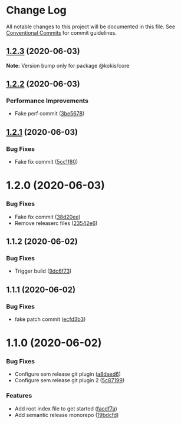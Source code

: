 # Change Log

All notable changes to this project will be documented in this file.
See [Conventional Commits](https://conventionalcommits.org) for commit guidelines.

## [1.2.3](https://github.com/pupudu/kokis/compare/@kokis/core@1.2.2...@kokis/core@1.2.3) (2020-06-03)

**Note:** Version bump only for package @kokis/core





## [1.2.2](https://github.com/pupudu/kokis/compare/@kokis/core@1.2.1...@kokis/core@1.2.2) (2020-06-03)


### Performance Improvements

* Fake perf commit ([3be5678](https://github.com/pupudu/kokis/commit/3be5678be5c93db50733dcda8730c2cac7a8a513))





## [1.2.1](https://github.com/pupudu/kokis/compare/@kokis/core@1.2.0...@kokis/core@1.2.1) (2020-06-03)


### Bug Fixes

* Fake fix commit ([5cc1f80](https://github.com/pupudu/kokis/commit/5cc1f8061c6a952d0e911c3e0f58fd84c86eae8b))





# 1.2.0 (2020-06-03)


### Bug Fixes

* Fake fix commit ([38d20ee](https://github.com/pupudu/kokis/commit/38d20ee2ef8e76dbaead4e05d260466bcb35530c))
* Remove releaserc files ([23542e6](https://github.com/pupudu/kokis/commit/23542e6c0a7d7ea2fe143c996d2194a7df88047f))



## 1.1.2 (2020-06-02)


### Bug Fixes

* Trigger build ([9dc6f73](https://github.com/pupudu/kokis/commit/9dc6f73d2ba03269edc263f914820c805d992644))



## 1.1.1 (2020-06-02)


### Bug Fixes

* fake patch commit ([ecfd3b3](https://github.com/pupudu/kokis/commit/ecfd3b314ad880d70780764e8492630c7f7098db))



# 1.1.0 (2020-06-02)


### Bug Fixes

* Configure sem release git plugin ([a8daed6](https://github.com/pupudu/kokis/commit/a8daed62290b347307c5f11f5cd219b01c98e33e))
* Configure sem release git plugin 2 ([5c87199](https://github.com/pupudu/kokis/commit/5c87199d2392070302633396c9170b260fa49722))


### Features

* Add root index file to get started ([facdf7a](https://github.com/pupudu/kokis/commit/facdf7ad86f60504c0723107dac9d2bec1823b5d))
* Add semantic release monorepo ([19bdcfd](https://github.com/pupudu/kokis/commit/19bdcfd033ce5e49cc4ec37c13d5f249e9b6d909))
